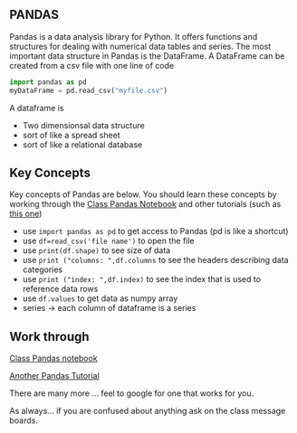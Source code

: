 ## PANDAS  

Pandas is a data analysis library for Python.  It offers functions and structures for dealing with numerical data tables and series.  The most important data structure in Pandas is the DataFrame.  A DataFrame can be created from a csv file with one line of code

``` python
import pandas as pd
myDataFrame = pd.read_csv("myfile.csv")
```

A dataframe is

* Two dimensionsal data structure  
* sort of like a spread sheet  
* sort of like a relational database  

## Key Concepts

Key concepts of Pandas are below.  You should learn these concepts by working through the [Class Pandas Notebook](https://github.com/bnorthan/inf-428-data-analytics-online/blob/master/python/notebooks/data_wrangling/Pandas.ipynb) and other tutorials (such as [this one](https://www.learndatasci.com/tutorials/python-pandas-tutorial-complete-introduction-for-beginners/))  
* use ```import pandas as pd``` to get access to Pandas (pd is like a shortcut)
* use ```df=read_csv('file name')``` to open the file  
* use ```print(df.shape)``` to see size of data  
* use ```print ("columns: ",df.columns``` to see the headers describing data categories  
* use ```print ("index: ",df.index)``` to see the index that is used to reference data rows  
* use ```df.values``` to get data as numpy array  
* series -> each column of dataframe is a series  

## Work through

[Class Pandas notebook](https://github.com/bnorthan/inf-428-data-analytics-online/blob/master/python/notebooks/data_wrangling/Pandas.ipynb)  


[Another Pandas Tutorial](https://www.learndatasci.com/tutorials/python-pandas-tutorial-complete-introduction-for-beginners/)  

There are many more ...  feel to google for one that works for you.   

As always... if you are confused about anything  ask on the class message boards.